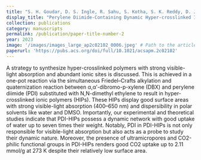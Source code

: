 ```yaml
---
title: "S. H. Goudar, D. S. Ingle, R. Sahu, S. Kotha, S. K. Reddy, D. J. Babu, V. R. Kotagiri, Perylene Diimide-Containing dynamic hyper-crosslinked ionic porous organic polymers: modulation of assembly and gas storage. <i>ACS Applied Polymer Materials</i> 5, 2097–2104 (2023)."
display_title: "Perylene Diimide-Containing Dynamic Hyper-crosslinked Ionic Porous Organic Polymers: Modulation of Assembly and Gas Storage"
collection: publications
category: manuscripts
permalink: /publication/paper-title-number-2
year: 2023
image: '/images/images_large_ap2c02102_0006.jpeg' # Path to the article image
paperurl: 'https://pubs.acs.org/doi/full/10.1021/acsapm.2c02102'
---
```


A strategy to synthesize hyper-crosslinked polymers with strong visible-light absorption and abundant ionic sites is discussed. This is achieved in a one-pot reaction via the simultaneous Friedel–Crafts alkylation and quaternization reaction between α,α′-dibromo-p-xylene (DBX) and perylene diimide (PDI) substituted with N,N-dimethyl ethylene to result in hyper-crosslinked ionic polymers (HIPs). These HIPs display good surface areas with strong visible-light absorption (400–650 nm) and dispersibility in polar solvents like water and DMSO. Importantly, our experimental and theoretical studies indicate that PDI-HIPs possess a dynamic network with good uptake of water up to seven times their weight. Notably, PDI in PDI-HIPs is not only responsible for visible-light absorption but also acts as a probe to study their dynamic nature. Moreover, the presence of ultramicropores and CO2-philic functional groups in PDI-HIPs renders good CO2 uptake up to 2.11 mmol/g at 273 K despite their relatively low surface area.
